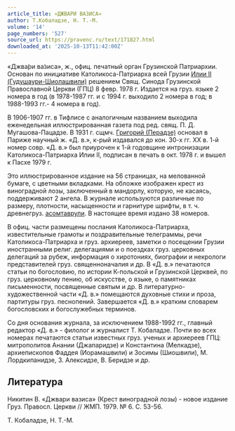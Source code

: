 ```yaml
---
article_title: «ДЖВАРИ ВАЗИСА»
author: Т.Кобаладзе, Н. Т.-М.
volume: '14'
page_numbers: '527'
source_url: https://pravenc.ru/text/171827.html
downloaded_at: '2025-10-13T11:42:00Z'
---
```


«Джва́ри ва́зиса», ж., офиц. печатный орган Грузинской Патриархии. Основан по инициативе Католикоса-Патриарха всей Грузии [Илии II (Гудушаури-Шиолашвили)](<https://pravenc.ru/text/Илии II (Гудушаури-Шиолашвили).html>) решением Свящ. Синода Грузинской Православной Церкви (ГПЦ) 8 февр. 1978 г. Издается на груз. языке 2 номера в год (в 1978-1987 гг. и с 1994 г. выходило 2 номера в год; в 1988-1993 гг.- 4 номера в год).

В 1906-1907 гг. в Тифлисе с аналогичным названием выходила еженедельная иллюстрированная газета под ред. свящ. П. Д. Мугашова-Пацадзе. В 1931 г. сщмч. [Григорий (Перадзе)](<https://pravenc.ru/text/Григорий (Перадзе).html>) основал в Париже научный ж. «Д. в.», к-рый издавался до кон. 30-х гг. XX в. 1-й номер совр. «Д. в.» был приурочен к 1-й годовщине интронизации Католикоса-Патриарха Илии II, подписан в печать в окт. 1978 г. и вышел к Пасхе 1979 г.

Это иллюстрированное издание на 56 страницах, на мелованной бумаге, с цветными вкладками. На обложке изображен крест из виноградной лозы, заключенный в мандорлу, которую, не касаясь, поддерживают 2 ангела. В журнале используются различные по размеру, плотности, насыщенности и гарнитуре шрифты, в т. ч. древнегруз. [асомтаврули](https://pravenc.ru/text/АСОМТАВРУЛИ.html). В настоящее время издано 38 номеров.

В офиц. части размещены послания Католикоса-Патриарха, известительные грамоты и поздравительные телеграммы, речи Католикоса-Патриарха и груз. архиереев, заметки о посещении Грузии иностранными религ. делегациями и о поездках груз. церковных делегаций за рубеж, информация о хиротониях, биографии и некрологи представителей груз. священноначалия и др. В «Д. в.» печатаются статьи по богословию, по истории К-польской и Грузинской Церквей, по груз. церковному пению, об искусстве, о языке, о памятниках письменности, посвященные святым и др. В литературно-художественной части «Д. в.» помещаются духовные стихи и проза, партитуры груз. песнопений. Завершается «Д. в.» кратким словарем богословских и богослужебных терминов.

Со дня основания журнала, за исключением 1988-1992 гг., главный редактор «Д. в.» - филолог и журналист Т. Кобаладзе. Почти во всех номерах печатаются статьи известных груз. ученых и архиереев ГПЦ: митрополитов Анании (Джапаридзе) и Константина (Мелкадзе), архиепископов Фаддея (Иорамашвили) и Зосимы (Шиошвили), М. Лордкипанидзе, З. Алексидзе, В. Беридзе и др.

## Литература

Никитин В. «Джвари вазиса» (Крест виноградной лозы) - новое издание Груз. Правосл. Церкви // ЖМП. 1979. № 6. С. 53-56.

Т.  Кобаладзе,   Н. Т.-М.
